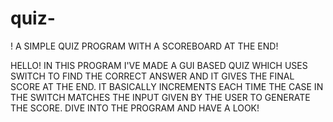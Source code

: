 # quiz-
! A SIMPLE QUIZ PROGRAM WITH A SCOREBOARD AT THE END!

HELLO! IN THIS PROGRAM I'VE MADE A GUI BASED QUIZ WHICH USES SWITCH TO FIND THE CORRECT ANSWER AND IT GIVES THE FINAL SCORE AT THE END.
IT BASICALLY INCREMENTS EACH TIME THE CASE IN THE SWITCH MATCHES THE INPUT GIVEN BY THE USER TO GENERATE THE SCORE.
DIVE INTO THE PROGRAM AND HAVE A LOOK!
